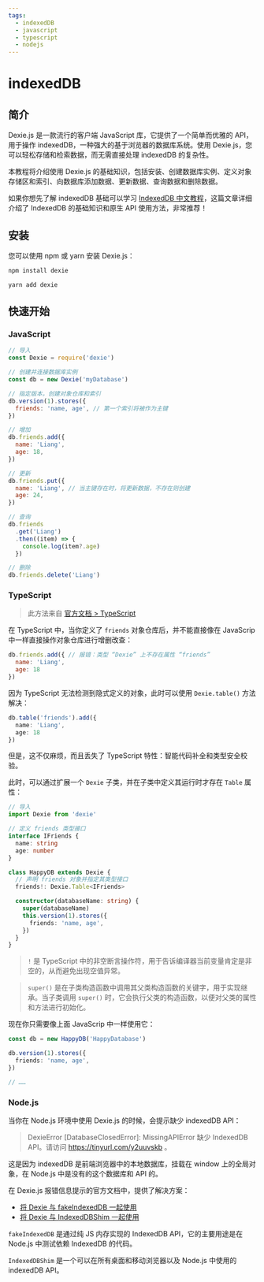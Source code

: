 ```yaml
---
tags:
  - indexedDB
  - javascript
  - typescript
  - nodejs
---
```


# indexedDB

## 简介

Dexie.js 是一款流行的客户端 JavaScript 库，它提供了一个简单而优雅的 API，用于操作 indexedDB，一种强大的基于浏览器的数据库系统。使用 Dexie.js，您可以轻松存储和检索数据，而无需直接处理 indexedDB 的复杂性。

本教程将介绍使用 Dexie.js 的基础知识，包括安装、创建数据库实例、定义对象存储区和索引、向数据库添加数据、更新数据、查询数据和删除数据。

如果你想先了解 indexedDB 基础可以学习 [IndexedDB 中文教程](https://www.tangshuang.net/3735.html)，这篇文章详细介绍了 IndexedDB 的基础知识和原生 API 使用方法，非常推荐！

## 安装

您可以使用 npm 或 yarn 安装 Dexie.js：

```bash
npm install dexie
```

```bash
yarn add dexie
```

## 快速开始

### JavaScript

```js
// 导入
const Dexie = require('dexie')

// 创建并连接数据库实例
const db = new Dexie('myDatabase')

// 指定版本，创建对象仓库和索引
db.version(1).stores({
  friends: 'name, age', // 第一个索引将被作为主键
})

// 增加
db.friends.add({
  name: 'Liang',
  age: 18,
})

// 更新
db.friends.put({
  name: 'Liang', // 当主键存在时，将更新数据，不存在则创建
  age: 24,
})

// 查询
db.friends
  .get('Liang')
  .then((item) => {
    console.log(item?.age)
  })

// 删除
db.friends.delete('Liang')
```

### TypeScript

>此方法来自 [官方文档 > TypeScript](https://dexie.org/docs/Typescript)

在 TypeScript 中，当你定义了 `friends` 对象仓库后，并不能直接像在 JavaScrip 中一样直接操作对象仓库进行增删改查：

```js
db.friends.add({ // 报错：类型 “Dexie” 上不存在属性 “friends”
  name: 'Liang',
  age: 18
})
```

因为 TypeScript 无法检测到隐式定义的对象，此时可以使用 `Dexie.table()` 方法解决：

```ts
db.table('friends').add({
  name: 'Liang',
  age: 18
})
```

但是，这不仅麻烦，而且丢失了 TypeScript 特性：智能代码补全和类型安全校验。

此时，可以通过扩展一个 `Dexie` 子类，并在子类中定义其运行时才存在 `Table` 属性：

```ts
// 导入
import Dexie from 'dexie'

// 定义 friends 类型接口
interface IFriends {
  name: string
  age: number
}

class HappyDB extends Dexie {
  // 声明 friends 对象并指定其类型接口
  friends!: Dexie.Table<IFriends>

  constructor(databaseName: string) {
    super(databaseName)
    this.version(1).stores({
      friends: 'name, age',
    })
  }
}
```

> `!` 是 TypeScript 中的非空断言操作符，用于告诉编译器当前变量肯定是非空的，从而避免出现空值异常。

>`super()` 是在子类构造函数中调用其父类构造函数的关键字，用于实现继承。当子类调用 `super()` 时，它会执行父类的构造函数，以便对父类的属性和方法进行初始化。

现在你只需要像上面 JavaScrip 中一样使用它：

```ts
const db = new HappyDB('HappyDatabase')

db.version(1).stores({
  friends: 'name, age',
})

// ……
```

### Node.js

当你在 Node.js 环境中使用 Dexie.js 的时候，会提示缺少 indexedDB API：

>DexieError [DatabaseClosedError]: MissingAPIError 缺少 IndexedDB API。请访问 https://tinyurl.com/y2uuvskb 。

这是因为 indexedDB 是前端浏览器中的本地数据库，挂载在 window 上的全局对象，在 Node.js 中是没有的这个数据库和 API 的。

在 Dexie.js 报错信息提示的官方文档中，提供了解决方案：

- [将 Dexie 与 fakeIndexedDB 一起使用](https://github.com/dumbmatter/fakeIndexedDB#with-dexie-and-other-indexeddb-api-wrappers)
- [将 Dexie 与 IndexedDBShim 一起使用](https://github.com/indexeddbshim/IndexedDBShim#node-set-up)

`fakeIndexedDB` 是通过纯 JS 内存实现的 IndexedDB API，它的主要用途是在 Node.js 中测试依赖 IndexedDB 的代码。

`IndexedDBShim` 是一个可以在所有桌面和移动浏览器以及 Node.js 中使用的 indexedDB API。